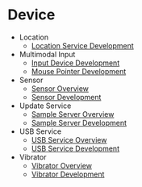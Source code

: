 # Device

- Location
  - [Location Service Development](location-guidelines.md)
- Multimodal Input
  - [Input Device Development](inputdevice-guidelines.md)
  - [Mouse Pointer Development](pointerstyle-guidelines.md)
- Sensor
  - [Sensor Overview](sensor-overview.md)
  - [Sensor Development](sensor-guidelines.md)
- Update Service
  - [Sample Server Overview](sample-server-overview.md)
  - [Sample Server Development](sample-server-guidelines.md)
- USB Service
  - [USB Service Overview](usb-overview.md)
  - [USB Service Development](usb-guidelines.md)
- Vibrator
  - [Vibrator Overview](vibrator-overview.md)
  - [Vibrator Development](vibrator-guidelines.md)